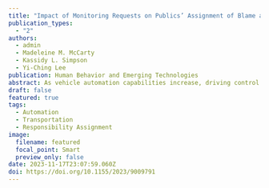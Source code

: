```yaml
---
title: "Impact of Monitoring Requests on Publics’ Assignment of Blame and Praise towards ADS Level 3 Vehicles"
publication_types:
  - "2"
authors:
  - admin
  - Madeleine M. McCarty
  - Kassidy L. Simpson
  - Yi-Ching Lee
publication: Human Behavior and Emerging Technologies
abstract: As vehicle automation capabilities increase, driving control shifts from the human to the vehicle system. However, concerns arise regarding responsibility following critical events and the publics’ trust and acceptance of vehicles equipped with automated driving systems (ADS). The current study examined how participants assigned blame and praise to ADS-equipped vehicles and human drivers following collisions or near-misses and how these attributions were impacted by a virtual driving assistant that administered monitoring requests. Based on literature, our primary hypothesis was that more blame would be assigned to the human and more praise assigned to the ADS when the driving assistant was present. Additionally, we hypothesized greater reported trust towards ADS-equipped vehicles when the driving assistant was present. Participants read vignettes of automated driving, watched corresponding videos, and then self-reported trust, acceptance, anthropomorphism, and assignment of blame and praise. All hypotheses were supported indicating that significant effects were observed: participants assigned greater blame to the human when asked to actively monitor the driving environment and assigned greater praise to the ADS when it alerted the human driver. Additionally, participants reported greater trust and anthropomorphism of the ADS when the driving assistant was present. These findings suggest that explicitly communicating monitoring responsibility through a driving assistant significantly impacts the publics’ opinion of responsibility following critical events. These findings provide initial support for a solution to improve driver safety as well as policy implications regarding positive perceptions and the adoption of ADS-equipped vehicles.
draft: false
featured: true
tags:
  - Automation
  - Transportation
  - Responsibility Assignment
image:
  filename: featured
  focal_point: Smart
  preview_only: false
date: 2023-11-17T23:07:59.060Z
doi: https://doi.org/10.1155/2023/9009791
---
```

